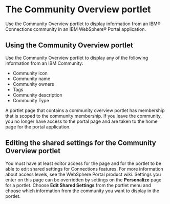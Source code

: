 # The Community Overview portlet

Use the Community Overview portlet to display information from an IBM® Connections community in an IBM WebSphere® Portal application.

## Using the Community Overview portlet

Use the Community Overview portlet to display any of the following information from an IBM Community:

-   Community icon
-   Community name
-   Community owners
-   Tags
-   Community description
-   Community Type

A portlet page that contains a community overview portlet has membership that is scoped to the community membership. If you leave the community, you no longer have access to the portal page and are taken to the home page for the portal application.

## Editing the shared settings for the Community Overview portlet

You must have at least editor access for the page and for the portlet to be able to edit shared settings for Connections features. For more information about access levels, see the WebSphere Portal product wiki. Settings you enter on this page can be overridden by settings on the **Personalize** page for a portlet. Choose **Edit Shared Settings** from the portlet menu and choose which information from the community you want to display in the portlet.